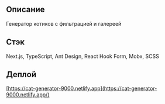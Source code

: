 ## Описание

Генератор котиков с фильтрацией и галереей

## Стэк

Next.js, TypeScript, Ant Design, React Hook Form, Mobx, SCSS

## Деплой

[https://cat-generator-9000.netlify.app](https://cat-generator-9000.netlify.app/)
